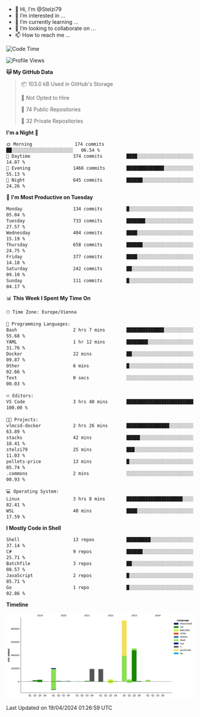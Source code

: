 - 👋 Hi, I’m @Stelzi79
- 👀 I’m interested in ...
- 🌱 I’m currently learning ...
- 💞️ I’m looking to collaborate on ...
- 📫 How to reach me ...

<!--START_SECTION:waka-->
![Code Time](http://img.shields.io/badge/Code%20Time-991%20hrs%2054%20mins-blue)

![Profile Views](http://img.shields.io/badge/Profile%20Views-0-blue)

**🐱 My GitHub Data** 

> 📦 103.0 kB Used in GitHub's Storage 
 > 
> 🚫 Not Opted to Hire
 > 
> 📜 74 Public Repositories 
 > 
> 🔑 32 Private Repositories 
 > 
**I'm a Night 🦉** 

```text
🌞 Morning                174 commits         ██░░░░░░░░░░░░░░░░░░░░░░░   06.54 % 
🌆 Daytime                374 commits         ████░░░░░░░░░░░░░░░░░░░░░   14.07 % 
🌃 Evening                1466 commits        ██████████████░░░░░░░░░░░   55.13 % 
🌙 Night                  645 commits         ██████░░░░░░░░░░░░░░░░░░░   24.26 % 
```
📅 **I'm Most Productive on Tuesday** 

```text
Monday                   134 commits         █░░░░░░░░░░░░░░░░░░░░░░░░   05.04 % 
Tuesday                  733 commits         ███████░░░░░░░░░░░░░░░░░░   27.57 % 
Wednesday                404 commits         ████░░░░░░░░░░░░░░░░░░░░░   15.19 % 
Thursday                 658 commits         ██████░░░░░░░░░░░░░░░░░░░   24.75 % 
Friday                   377 commits         ████░░░░░░░░░░░░░░░░░░░░░   14.18 % 
Saturday                 242 commits         ██░░░░░░░░░░░░░░░░░░░░░░░   09.10 % 
Sunday                   111 commits         █░░░░░░░░░░░░░░░░░░░░░░░░   04.17 % 
```


📊 **This Week I Spent My Time On** 

```text
🕑︎ Time Zone: Europe/Vienna

💬 Programming Languages: 
Bash                     2 hrs 7 mins        ██████████████░░░░░░░░░░░   55.68 % 
YAML                     1 hr 12 mins        ████████░░░░░░░░░░░░░░░░░   31.76 % 
Docker                   22 mins             ██░░░░░░░░░░░░░░░░░░░░░░░   09.87 % 
Other                    6 mins              █░░░░░░░░░░░░░░░░░░░░░░░░   02.66 % 
Text                     0 secs              ░░░░░░░░░░░░░░░░░░░░░░░░░   00.03 % 

🔥 Editors: 
VS Code                  3 hrs 48 mins       █████████████████████████   100.00 % 

🐱‍💻 Projects: 
vlmcsd-docker            2 hrs 26 mins       ████████████████░░░░░░░░░   63.89 % 
stacks                   42 mins             █████░░░░░░░░░░░░░░░░░░░░   18.41 % 
stelzi79                 25 mins             ███░░░░░░░░░░░░░░░░░░░░░░   11.03 % 
pellets-price            13 mins             █░░░░░░░░░░░░░░░░░░░░░░░░   05.74 % 
.commons                 2 mins              ░░░░░░░░░░░░░░░░░░░░░░░░░   00.93 % 

💻 Operating System: 
Linux                    3 hrs 8 mins        █████████████████████░░░░   82.41 % 
WSL                      40 mins             ████░░░░░░░░░░░░░░░░░░░░░   17.59 % 
```

**I Mostly Code in Shell** 

```text
Shell                    13 repos            █████████░░░░░░░░░░░░░░░░   37.14 % 
C#                       9 repos             ██████░░░░░░░░░░░░░░░░░░░   25.71 % 
Batchfile                3 repos             ██░░░░░░░░░░░░░░░░░░░░░░░   08.57 % 
JavaScript               2 repos             █░░░░░░░░░░░░░░░░░░░░░░░░   05.71 % 
Go                       1 repo              █░░░░░░░░░░░░░░░░░░░░░░░░   02.86 % 
```



**Timeline**

![Lines of Code chart](https://raw.githubusercontent.com/Stelzi79/Stelzi79/main/assets/bar_graph.png)


 Last Updated on 19/04/2024 01:26:59 UTC
<!--END_SECTION:waka-->

<!---
Stelzi79/Stelzi79 is a ✨ special ✨ repository because its `README.md` (this file) appears on your GitHub profile.
You can click the Preview link to take a look at your changes.
--->
